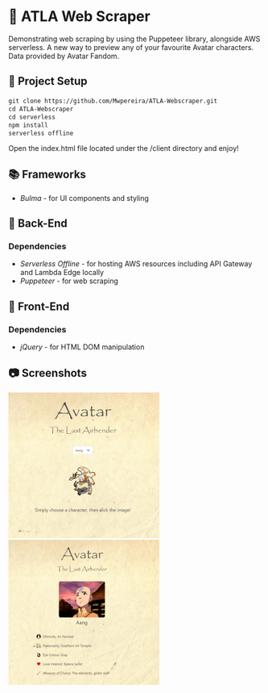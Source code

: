 # 💨 ATLA Web Scraper

Demonstrating web scraping by using the Puppeteer library, alongside AWS serverless. A new way to preview any of your favourite Avatar characters. Data provided by Avatar Fandom.

## 📐 Project Setup

```
git clone https://github.com/Mwpereira/ATLA-Webscraper.git
cd ATLA-Webscraper
cd serverless
npm install
serverless offline
```

Open the index.html file located under the /client directory and enjoy!

## 📚 Frameworks

-   _Bulma_ - for UI components and styling

## 🔐 Back-End

### Dependencies

-   _Serverless Offline_ - for hosting AWS resources including API Gateway and Lambda Edge locally
-   _Puppeteer_ - for web scraping

## 🎨 Front-End

### Dependencies

-   _jQuery_ - for HTML DOM manipulation

## 📷 Screenshots

<img src="/build/screenshots/indexPage.PNG" width="300x50">
<img src="/build/screenshots/characterPage.PNG" width="300x50">
